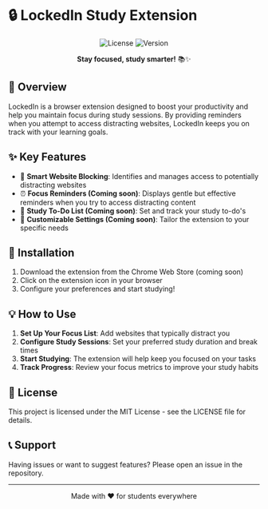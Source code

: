 # 🔒 LockedIn Study Extension

<div align="center">

![License](https://img.shields.io/badge/license-MIT-blue)
![Version](https://img.shields.io/badge/version-1.0.0-green)


**Stay focused, study smarter!** 📚✨

</div>

## 🎯 Overview

LockedIn is a browser extension designed to boost your productivity and help you maintain focus during study sessions. By providing reminders when you attempt to access distracting websites, LockedIn keeps you on track with your learning goals.

## ✨ Key Features

- 🚫 **Smart Website Blocking**: Identifies and manages access to potentially distracting websites
- ⏰ **Focus Reminders (Coming soon)**: Displays gentle but effective reminders when you try to access distracting content
- 🎯 **Study To-Do List (Coming soon)**: Set and track your study to-do's
- 🔧 **Customizable Settings (Coming soon)**: Tailor the extension to your specific needs
## 🚀 Installation

1. Download the extension from the Chrome Web Store (coming soon)
2. Click on the extension icon in your browser
3. Configure your preferences and start studying!

## 💡 How to Use

1. **Set Up Your Focus List**: Add websites that typically distract you
2. **Configure Study Sessions**: Set your preferred study duration and break times
3. **Start Studying**: The extension will help keep you focused on your tasks
4. **Track Progress**: Review your focus metrics to improve your study habits

## 📝 License

This project is licensed under the MIT License - see the LICENSE file for details.

## 📞 Support

Having issues or want to suggest features? Please open an issue in the repository.

---

<div align="center">

Made with ❤️ for students everywhere

</div>
